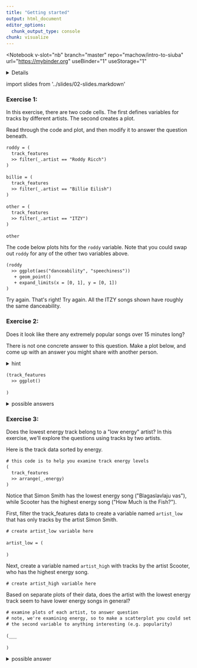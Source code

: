 ```yaml
---
title: "Getting started"
output: html_document
editor_options: 
  chunk_output_type: console
chunk: visualize
---
```


<Notebook
  v-slot="nb"
  branch="master"
  repo="machow/intro-to-siuba"
  url="https://mybinder.org"
  useBinder="1"
  useStorage="1"
  >


<details v-fix-codemirror v-show="nb.debut">
<code-cell  :status="nb.status" :onExecute="nb.execute" :onReady="nb.updateSetupCode"  language="python">


    # TODO: explain how to run this, and that they only need the gist (loads tools)
    
    # wranglign ---------
    import pandas as pd
    from siuba import *
    
    # plotting ----------
    from plotnine import *
    
    theme_set(theme_classic(base_family = "Noto Sans CJK JP"))
    
    # data --------------
    from music_top200 import music_top200, track_features
    
    # student support ----------
    from siuba import pipe
    from IPython.display import HTML, display
    from siututor import Blank
    ___ = Blank()
    
    # DataFrame display --------
    pd.set_option("display.max_rows", 6)
    
    from IPython import get_ipython
    # special ipython function to get the html formatter
    html_formatter = get_ipython().display_formatter.formatters['text/html']
    
    # here, we avoid the default df._repr_html_ method, since it inlines css
    # (style tags make vue angry)
    html_formatter.for_type(
        pd.DataFrame,
        lambda df: df.to_html(max_rows = pd.get_option("display.max_rows"), show_dimensions = True)
    )
    
    # remove the <ggplot: (528...)> printout
    html_formatter.for_type(ggplot, lambda g: "")
    




</code-cell>
</details>

import slides from '../slides/02-slides.markdown'

<RevealSlides :slides="slides" />

### Exercise 1: 

In this exercise, there are two code cells. The first defines variables for tracks by different artists. The second creates a plot.

Read through the code and plot, and then modify it to answer the question beneath.

<code-cell  :status="nb.status" :onExecute="nb.execute"  ex="a" :exIndx="0" language="python">


    roddy = (
      track_features
      >> filter(_.artist == "Roddy Ricch")
    )
    
    billie = (
      track_features
      >> filter(_.artist == "Billie Eilish")
    )
    
    other = (
      track_features
      >> filter(_.artist == "ITZY")
    )
    
    other


<template v-slot:output>




<table border="1" class="dataframe">
  <thead>
    <tr style="text-align: right;">
      <th></th>
      <th>artist</th>
      <th>album</th>
      <th>track_name</th>
      <th>energy</th>
      <th>valence</th>
      <th>danceability</th>
      <th>speechiness</th>
      <th>acousticness</th>
      <th>popularity</th>
      <th>duration</th>
    </tr>
  </thead>
  <tbody>
    <tr>
      <th>1431</th>
      <td>ITZY</td>
      <td>IT'z Different</td>
      <td>달라달라 (DALLA DALLA)</td>
      <td>0.853</td>
      <td>0.713</td>
      <td>0.790</td>
      <td>0.0665</td>
      <td>0.00116</td>
      <td>73</td>
      <td>199.874</td>
    </tr>
    <tr>
      <th>21148</th>
      <td>ITZY</td>
      <td>IT'z Different</td>
      <td>달라달라 DALLA DALLA</td>
      <td>0.853</td>
      <td>0.713</td>
      <td>0.790</td>
      <td>0.0665</td>
      <td>0.00116</td>
      <td>57</td>
      <td>199.874</td>
    </tr>
    <tr>
      <th>22388</th>
      <td>ITZY</td>
      <td>It'z Me</td>
      <td>WANNABE</td>
      <td>0.911</td>
      <td>0.640</td>
      <td>0.809</td>
      <td>0.0617</td>
      <td>0.00795</td>
      <td>81</td>
      <td>191.242</td>
    </tr>
    <tr>
      <th>25287</th>
      <td>ITZY</td>
      <td>IT'z ICY</td>
      <td>ICY</td>
      <td>0.904</td>
      <td>0.814</td>
      <td>0.801</td>
      <td>0.0834</td>
      <td>0.03240</td>
      <td>72</td>
      <td>191.142</td>
    </tr>
  </tbody>
</table>
<p>4 rows × 10 columns</p>



</template>

</code-cell>


The code below plots hits for the `roddy` variable.
Note that you could swap out `roddy` for any of the other two variables above.

<code-cell  :status="nb.status" :onExecute="nb.execute"  ex="a" :exIndx="0" language="python">


    (roddy
      >> ggplot(aes("danceability", "speechiness"))
       + geom_point()
       + expand_limits(x = [0, 1], y = [0, 1])
    )


<template v-slot:output>


    
![png](./02a-intro-data-viz_files/02a-intro-data-viz_5_0.png)
    









</template>

</code-cell>




<prompt-expandable header="Who has the widest range of danceability? (i.e. biggist difference between highest and lowest)">

<q-multiple-choice>
  <q-opt text="Roddy Ricch"><span>Try again.</span></q-opt>
  <q-opt text="Billie Eilish"><span>That's right!</span></q-opt>
  <q-opt text="ITZY"><span>Try again. All the ITZY songs shown have roughly the same danceability.</span></q-opt>
</q-multiple-choice>

</prompt-expandable>



### Exercise 2:

Does it look like there any extremely popular songs over 15 minutes long?

There is not one concrete answer to this question.
Make a plot below, and come up with an answer you might share with another person.

<details><summary>hint</summary>

> The duration column contains the length of each song in seconds. Use this with the popularity column.

</details>

<code-cell  :status="nb.status" :onExecute="nb.execute"  ex="a" :exIndx="0" language="python">


    (track_features
      >> ggplot()
    
    )


<template v-slot:output>


    
![png](./02a-intro-data-viz_files/02a-intro-data-viz_8_0.png)
    









</template>

</code-cell>


<details>
<summary>possible answers</summary>
    
<a target="_blank" href="https://v.usetapes.com/XhWxJ9lAox">screencast</a>
    
    
</details>

### Exercise 3:

Does the lowest energy track belong to a "low energy" artist? In this exercise, we'll explore the questions using tracks by two artists.

Here is the track data sorted by energy.

<code-cell  :status="nb.status" :onExecute="nb.execute"  ex="a" :exIndx="0" language="python">


    # this code is to help you examine track energy levels 
    (
      track_features
      >> arrange(_.energy)
    )


<template v-slot:output>




<table border="1" class="dataframe">
  <thead>
    <tr style="text-align: right;">
      <th></th>
      <th>artist</th>
      <th>album</th>
      <th>track_name</th>
      <th>energy</th>
      <th>valence</th>
      <th>danceability</th>
      <th>speechiness</th>
      <th>acousticness</th>
      <th>popularity</th>
      <th>duration</th>
    </tr>
  </thead>
  <tbody>
    <tr>
      <th>1003</th>
      <td>Simon Smith</td>
      <td>Loops</td>
      <td>Blagaslavlaju vas</td>
      <td>0.000778</td>
      <td>0.000</td>
      <td>0.779</td>
      <td>0.4210</td>
      <td>0.99400</td>
      <td>0</td>
      <td>36.038</td>
    </tr>
    <tr>
      <th>5995</th>
      <td>DMS</td>
      <td>Prepáčte</td>
      <td>Nič</td>
      <td>0.000791</td>
      <td>0.000</td>
      <td>0.571</td>
      <td>0.4460</td>
      <td>0.95000</td>
      <td>25</td>
      <td>37.355</td>
    </tr>
    <tr>
      <th>16689</th>
      <td>Peter Simon</td>
      <td>Snowrain</td>
      <td>Snowrain</td>
      <td>0.003480</td>
      <td>0.373</td>
      <td>0.472</td>
      <td>0.0517</td>
      <td>0.99600</td>
      <td>0</td>
      <td>31.000</td>
    </tr>
    <tr>
      <th>...</th>
      <td>...</td>
      <td>...</td>
      <td>...</td>
      <td>...</td>
      <td>...</td>
      <td>...</td>
      <td>...</td>
      <td>...</td>
      <td>...</td>
      <td>...</td>
    </tr>
    <tr>
      <th>22695</th>
      <td>Nino Xypolitas</td>
      <td>Epireastika</td>
      <td>Eime Enas Allos - Original</td>
      <td>0.996000</td>
      <td>0.517</td>
      <td>0.644</td>
      <td>0.1030</td>
      <td>0.00346</td>
      <td>34</td>
      <td>214.693</td>
    </tr>
    <tr>
      <th>17072</th>
      <td>Otira</td>
      <td>Soundboy Burnin’</td>
      <td>Soundboy Burnin’</td>
      <td>0.997000</td>
      <td>0.327</td>
      <td>0.568</td>
      <td>0.2330</td>
      <td>0.00299</td>
      <td>14</td>
      <td>173.846</td>
    </tr>
    <tr>
      <th>11069</th>
      <td>Scooter</td>
      <td>No Time To Chill</td>
      <td>How Much Is the Fish?</td>
      <td>0.999000</td>
      <td>0.615</td>
      <td>0.533</td>
      <td>0.0786</td>
      <td>0.00130</td>
      <td>48</td>
      <td>226.200</td>
    </tr>
  </tbody>
</table>
<p>25321 rows × 10 columns</p>



</template>

</code-cell>


 Notice that Simon Smith has the lowest energy song ("Blagaslavlaju vas"), while Scooter has the highest energy song ("How Much is the Fish?").

First, filter the track_features data to create a variable named `artist_low` that has only tracks by the artist Simon Smith.

<code-cell  :status="nb.status" :onExecute="nb.execute"  ex="a" :exIndx="0" language="python">


    # create artist_low variable here
    
    artist_low = (
        
    )




</code-cell>


Next, create a variable named `artist_high` with tracks by the artist Scooter, who has the highest energy song.

<code-cell  :status="nb.status" :onExecute="nb.execute"  ex="a" :exIndx="0" language="python">


    # create artist_high variable here
    
     




</code-cell>


Based on separate plots of their data, does the artist with the lowest energy track seem to have lower energy songs in general?

<code-cell  :status="nb.status" :onExecute="nb.execute"  ex="a" :exIndx="0" language="python">


    # examine plots of each artist, to answer question
    # note, we're examining energy, so to make a scatterplot you could set
    # the second variable to anything interesting (e.g. popularity)
    
    (___
    
    )


<template v-slot:output>




⚠️: <b>Don't forget to replace all the blanks!</b>



</template>

</code-cell>


<details><summary>possible answer</summary>

The high energy artist, Scooter, seems to only have high energy songs (from about .9 to 1 energy).
    
On the other hand, the low energy artist, Simon Smith, seems to have a wide range of energy values (from about 0 to 1 energy).
</details>


</Notebook>

